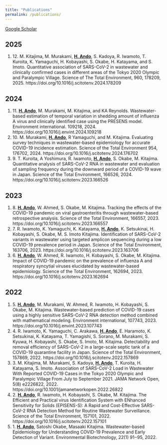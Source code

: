 ```yaml
---
title: "Publications"
permalink: /publications/
---
```



[Google Scholar](https://scholar.google.co.jp/citations?user=2ucfkxcAAAAJ&hl=ja)  


<h2>2025</h2>
<ol>
  <li>12. M. Kitajima, M. Murakami, <u><b>H. Ando</b></u>, S. Kadoya, R. Iwamoto, T. Kuroita, K. Yamaguchi, H. Kobayashi, S. Okabe, H. Katayama, and S. Imoto. Quantitative association of SARS-CoV-2 in wastewater and clinically confirmed cases in different areas of the Tokyo 2020 Olympic and Paralympic Village. Science of The Total Environment, 960, 178209, 2025. https://doi.org/10.1016/j.scitotenv.2024.178209</li>
</ol>

<h2>2024</h2>
<ol>
  <li>11. <u><b>H. Ando</b></u>, M. Murakami, M. Kitajima, and KA Reynolds. Wastewater-based estimation of temporal variation in shedding amount of influenza A virus and clinically identified case using the PRESENS model. Environment international. 109218, 2024. https://doi.org/10.1016/j.envint.2024.109218</li>
  <li>10. M. Murakami, <u><b>H. Ando</b></u>, R Yamaguchi, and M. Kitajima. Evaluating survey techniques in wastewater-based epidemiology for accurate COVID-19 incidence estimation. Science of the Total Environment 954, 176702, 2024. https://doi.org/10.1016/j.scitotenv.2024.176702</li>
  <li>9. T. Kuroita, A Yoshimura, R. Iwamoto, <u><b>H. Ando</b></u>, S. Okabe, M. Kitajima. Quantitative analysis of SARS-CoV-2 RNA in wastewater and evaluation of sampling frequency during the downward period of a COVID-19 wave in Japan. Science of the Total Environment, 166526, 2024. https://doi.org/10.1016/j.scitotenv.2023.166526</li>
</ol>

<h2>2023</h2>
<ol>
  <li>8. <u><b>H. Ando</b></u>, W. Ahmed, S. Okabe, M. Kitajima. Tracking the effects of the COVID-19 pandemic on viral gastroenteritis through wastewater-based retrospective analysis. Science of the Total Environment, 166557, 2023. https://doi.org/10.1016/j.scitotenv.2023.166557</li>
  <li>7. R. Iwamoto, K. Yamaguchi, K. Katayama, <u><b>H. Ando</b></u>, K. Setsukinai, H. Kobayashi, S. Okabe, M. S. Imoto Kitajima. Identification of SARS-CoV-2 variants in wastewater using targeted amplicon sequencing during a low COVID-19 prevalence period in Japan. Science of the Total Environment, 163706, 2023. https://doi.org/10.1016/j.scitotenv.2023.163706</li>
  <li>6. <u><b>H. Ando</b></u>, W. Ahmed, R. Iwamoto, H. Kobayashi, S. Okabe, M. Kitajima. Impact of COVID-19 pandemic on the prevalence of influenza A and respiratory syncytial viruses elucidated by wastewater-based epidemiology. Science of the Total Environment, 162694, 2023. https://doi.org/10.1016/j.scitotenv.2023.162694</li>
</ol>

<h2>2022</h2>
<ol>
  <li>5. <u><b>H. Ando</b></u>, M. Murakami, W. Ahmed, R. Iwamoto, H. Kobayashi, S. Okabe, M. Kitajima. Wastewater-based prediction of COVID-19 cases using a highly sensitive SARS-CoV-2 RNA detection method combined with mathematical modeling. Environment international, 107743, 2023. https://doi.org/10.1016/j.envint.2023.107743</li>
  <li>4. R. Iwamoto, K. Yamaguchi, C. Arakawa, <u><b>H. Ando</b></u>, E. Haramoto, K. Setsukinai, K. Katayama, T. Yamagishi, S. Sorano, M. Murakami, S. Kyuwa, H. Kobayashi, S. Okabe, S. Imoto, M. Kitajima. Detectability and removal efficiency of SARS-CoV-2 in a large-scale septic tank of a COVID-19 quarantine facility in Japan. Science of the Total Environment, 157869, 2022. https://doi.org/10.1016/j.scitotenv.2022.157869</li>
  <li>3. M. Kitajima, M. Murakami, S. Kadoya, <u><b>H. Ando</b></u>, T. Kuroita, H. Katayama, S. Imoto. Association of SARS-CoV-2 Load in Wastewater With Reported COVID-19 Cases in the Tokyo 2020 Olympic and Paralympic Village From July to September 2021. JAMA Network Open, 5(8) e2226822, 2022. https://doi.org/10.1001/jamanetworkopen.2022.26822</li>
  <li>2. <u><b>H. Ando</b></u>, R. Iwamoto, H. Kobayashi, S. Okabe, M. Kitajima. The Efficient and Practical virus Identification System with ENhanced Sensitivity for Solids (EPISENS-S): A Rapid and Cost-Effective SARS-CoV-2 RNA Detection Method for Routine Wastewater Surveillance. Science of the Total Environment, 157101, 2022. https://doi.org/10.1016/j.scitotenv.2022.157101</li>
  <li>1. <u><b>H. Ando</b></u>, Satoshi Okabe, Masaaki Kitajima. Wastewater-based Epidemiology for Understanding COVID-19 Prevalence and Early Detection of Variant. Environmental Biotechnology, 22(1) 91‒95, 2022.</li>
</ol>
